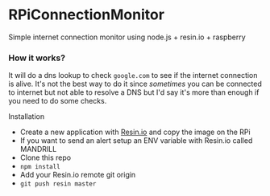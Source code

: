 # RPiConnectionMonitor
Simple internet connection monitor using node.js + resin.io + raspberry

### How it works?
It will do a dns lookup to check `google.com` to see if the internet connection is alive.
It's not the best way to do it since *sometimes* you can be connected to internet but not able to resolve a DNS but I'd say it's more than enough if you need to do some checks.

Installation
 * Create a new application with [Resin.io](https://resin.io/) and copy the image on the RPi
 * If you want to send an alert setup an ENV variable with Resin.io called MANDRILL
 * Clone this repo
 * `npm install`
 * Add your Resin.io remote git origin
 * `git push resin master`
 
